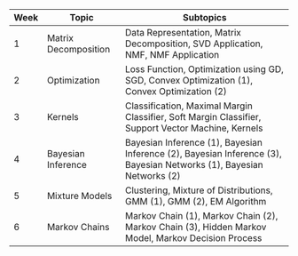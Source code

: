 | Week |        Topic         |        Subtopics         |
|------|----------------------|-------------------------|
| 1    | Matrix Decomposition | Data Representation, Matrix Decomposition, SVD Application, NMF, NMF Application |
| 2    | Optimization         | Loss Function, Optimization using GD, SGD, Convex Optimization (1), Convex Optimization (2) |
| 3    | Kernels              | Classification, Maximal Margin Classifier, Soft Margin Classifier, Support Vector Machine, Kernels |
| 4    | Bayesian Inference   | Bayesian Inference (1), Bayesian Inference (2), Bayesian Inference (3), Bayesian Networks (1), Bayesian Networks (2) |
| 5    | Mixture Models       | Clustering, Mixture of Distributions, GMM (1), GMM (2), EM Algorithm |
| 6    | Markov Chains        | Markov Chain (1), Markov Chain (2), Markov Chain (3), Hidden Markov Model, Markov Decision Process |

